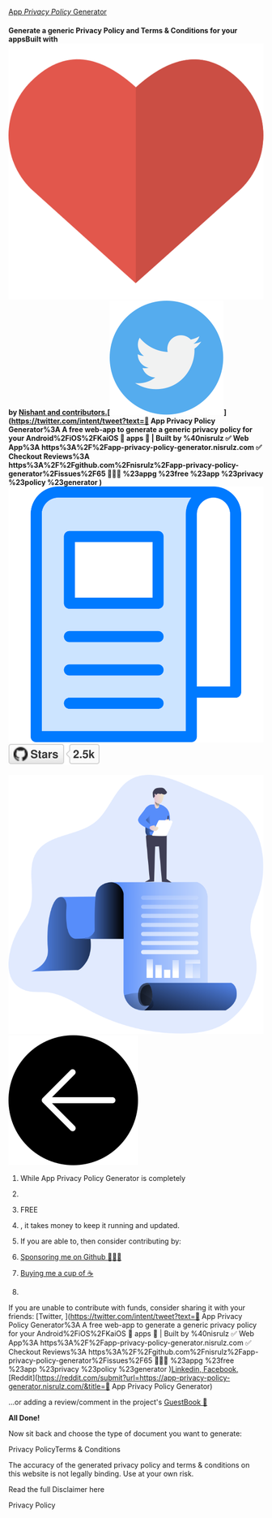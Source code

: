 [App *Privacy Policy* Generator](https://github.com/nisrulz/app-privacy-policy-generator#app-privacy-policy-generator)

#### Generate a generic Privacy Policy and Terms & Conditions for your appsBuilt with ![heart](pnvacyPolicy.assets/heart.svg) by [Nishant ](http://www.nisrulz.com/)[and contributors.](https://github.com/nisrulz/app-privacy-policy-generator/graphs/contributors)[![Twitter](pnvacyPolicy.assets/twitter.svg)](https://twitter.com/intent/tweet?text=📝 App Privacy Policy Generator%3A A free web-app to generate a generic privacy policy for your Android%2FiOS%2FKaiOS 📱 apps 🚀 | Built by %40nisrulz  ✅ Web App%3A https%3A%2F%2Fapp-privacy-policy-generator.nisrulz.com ✅ Checkout Reviews%3A https%3A%2F%2Fgithub.com%2Fnisrulz%2Fapp-privacy-policy-generator%2Fissues%2F65 👨🏻‍💻 %23appg %23free %23app %23privacy %23policy %23generator  )![Disclaimer](pnvacyPolicy.assets/disclaimer.svg)[![GitHub stars](pnvacyPolicy.assets/app-privacy-policy-generator.svg+xml)](https://github.com/nisrulz/app-privacy-policy-generator)

![img](pnvacyPolicy.assets/step_3.svg)![img](pnvacyPolicy.assets/prev.png)

1. While App Privacy Policy Generator is completely

2.  

3. FREE

4. , it takes money to keep it running and updated.

5. If you are able to, then consider contributing by:

6. [Sponsoring me on Github 👨🏻‍💻](https://github.com/sponsors/nisrulz)
7. [Buying me a cup of ☕](https://www.buymeacoffee.com/nisrulz)
8. 

If you are unable to contribute with funds, consider sharing it with your friends: [Twitter, ](https://twitter.com/intent/tweet?text=📝 App Privacy Policy Generator%3A A free web-app to generate a generic privacy policy for your Android%2FiOS%2FKaiOS 📱 apps 🚀 | Built by %40nisrulz  ✅ Web App%3A https%3A%2F%2Fapp-privacy-policy-generator.nisrulz.com ✅ Checkout Reviews%3A https%3A%2F%2Fgithub.com%2Fnisrulz%2Fapp-privacy-policy-generator%2Fissues%2F65 👨🏻‍💻 %23appg %23free %23app %23privacy %23policy %23generator  )[Linkedin, ](https://www.linkedin.com/shareArticle?mini=true&url=https://app-privacy-policy-generator.nisrulz.com/)[Facebook, ](https://www.facebook.com/sharer/sharer.php?u=https%3A%2F%2Fapp-privacy-policy-generator.nisrulz.com%2F)[Reddit](https://reddit.com/submit?url=https://app-privacy-policy-generator.nisrulz.com/&title=📝 App Privacy Policy Generator)

...or adding a review/comment in the project's [GuestBook 🤗](https://github.com/nisrulz/app-privacy-policy-generator/issues/65)

**All Done!**

Now sit back and choose the type of document you want to generate:


Privacy PolicyTerms & Conditions



The accuracy of the generated privacy policy and terms & conditions on this website is not legally binding. Use at your own risk.

Read the full Disclaimer here



Privacy Policy